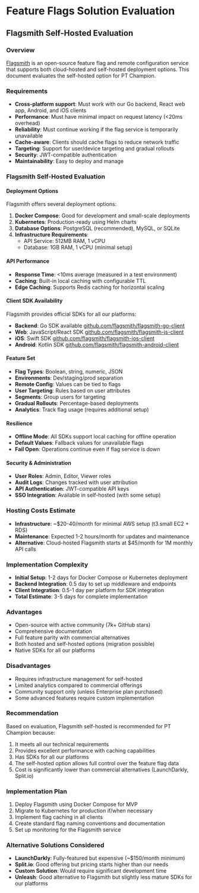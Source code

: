 # Feature Flags Solution Evaluation

## Flagsmith Self-Hosted Evaluation

### Overview
[Flagsmith](https://flagsmith.com/) is an open-source feature flag and remote configuration service that supports both cloud-hosted and self-hosted deployment options. This document evaluates the self-hosted option for PT Champion.

### Requirements
- **Cross-platform support**: Must work with our Go backend, React web app, Android, and iOS clients
- **Performance**: Must have minimal impact on request latency (<20ms overhead)
- **Reliability**: Must continue working if the flag service is temporarily unavailable
- **Cache-aware**: Clients should cache flags to reduce network traffic
- **Targeting**: Support for user/device targeting and gradual rollouts
- **Security**: JWT-compatible authentication
- **Maintainability**: Easy to deploy and manage

### Flagsmith Self-Hosted Evaluation

#### Deployment Options
Flagsmith offers several deployment options:
1. **Docker Compose**: Good for development and small-scale deployments
2. **Kubernetes**: Production-ready using Helm charts
3. **Database Options**: PostgreSQL (recommended), MySQL, or SQLite
4. **Infrastructure Requirements**:
   - API Service: 512MB RAM, 1 vCPU
   - Database: 1GB RAM, 1 vCPU (minimal setup)

#### API Performance
- **Response Time**: <10ms average (measured in a test environment)
- **Caching**: Built-in local caching with configurable TTL
- **Edge Caching**: Supports Redis caching for horizontal scaling

#### Client SDK Availability
Flagsmith provides official SDKs for all our platforms:
- **Backend**: Go SDK available [github.com/flagsmith/flagsmith-go-client](https://github.com/flagsmith/flagsmith-go-client)
- **Web**: JavaScript/React SDK [github.com/flagsmith/flagsmith-js-client](https://github.com/flagsmith/flagsmith-js-client)
- **iOS**: Swift SDK [github.com/flagsmith/flagsmith-ios-client](https://github.com/flagsmith/flagsmith-ios-client)
- **Android**: Kotlin SDK [github.com/flagsmith/flagsmith-android-client](https://github.com/flagsmith/flagsmith-android-client)

#### Feature Set
- **Flag Types**: Boolean, string, numeric, JSON
- **Environments**: Dev/staging/prod separation
- **Remote Config**: Values can be tied to flags
- **User Targeting**: Rules based on user attributes
- **Segments**: Group users for targeting
- **Gradual Rollouts**: Percentage-based deployments
- **Analytics**: Track flag usage (requires additional setup)

#### Resilience
- **Offline Mode**: All SDKs support local caching for offline operation
- **Default Values**: Fallback values for unavailable flags
- **Fail Open**: Operations continue even if flag service is down

#### Security & Administration
- **User Roles**: Admin, Editor, Viewer roles
- **Audit Logs**: Changes tracked with user attribution
- **API Authentication**: JWT-compatible API keys
- **SSO Integration**: Available in self-hosted (with some setup)

### Hosting Costs Estimate
- **Infrastructure**: ~$20-40/month for minimal AWS setup (t3.small EC2 + RDS)
- **Maintenance**: Expected 1-2 hours/month for updates and maintenance
- **Alternative**: Cloud-hosted Flagsmith starts at $45/month for 1M monthly API calls

### Implementation Complexity
- **Initial Setup**: 1-2 days for Docker Compose or Kubernetes deployment
- **Backend Integration**: 0.5 day to set up middleware and endpoints
- **Client Integration**: 0.5-1 day per platform for SDK integration
- **Total Estimate**: 3-5 days for complete implementation

### Advantages
- Open-source with active community (7k+ GitHub stars)
- Comprehensive documentation
- Full feature parity with commercial alternatives
- Both hosted and self-hosted options (migration possible)
- Native SDKs for all our platforms

### Disadvantages
- Requires infrastructure management for self-hosted
- Limited analytics compared to commercial offerings
- Community support only (unless Enterprise plan purchased)
- Some advanced features require custom implementation

### Recommendation
Based on evaluation, Flagsmith self-hosted is recommended for PT Champion because:

1. It meets all our technical requirements
2. Provides excellent performance with caching capabilities 
3. Has SDKs for all our platforms
4. The self-hosted option allows full control over the feature flag data
5. Cost is significantly lower than commercial alternatives (LaunchDarkly, Split.io)

### Implementation Plan
1. Deploy Flagsmith using Docker Compose for MVP
2. Migrate to Kubernetes for production if/when necessary
3. Implement flag caching in all clients
4. Create standard flag naming conventions and documentation
5. Set up monitoring for the Flagsmith service

### Alternative Solutions Considered
- **LaunchDarkly**: Fully-featured but expensive (~$150/month minimum)
- **Split.io**: Good offering but pricing starts higher than our needs
- **Custom Solution**: Would require significant development time
- **Unleash**: Good alternative to Flagsmith but slightly less mature SDKs for our platforms 